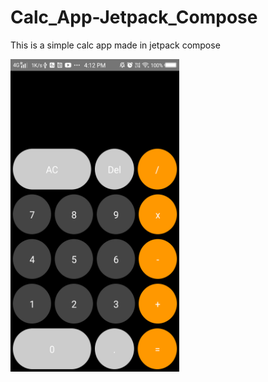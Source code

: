 # Calc_App-Jetpack_Compose
This is a simple calc app made in jetpack compose<br>

<img src="https://github.com/shalenMathew/Calc_App-Jetpack_Compose/blob/master/pics/calc.png" alt="Splash_Screen" width="270" height="500">
